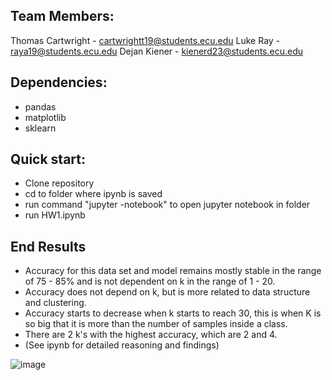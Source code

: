 ## Team Members:
Thomas Cartwright - cartwrightt19@students.ecu.edu
Luke Ray - raya19@students.ecu.edu
Dejan Kiener - kienerd23@students.ecu.edu

## Dependencies:
- pandas
- matplotlib
- sklearn

## Quick start:
- Clone repository
- cd to folder where ipynb is saved
- run command "jupyter -notebook" to open jupyter notebook in folder
- run HW1.ipynb

## End Results
- Accuracy for this data set and model remains mostly stable in the range of 75 - 85% and is not dependent on k in the range of 1 - 20.
- Accuracy does not depend on k, but is more related to data structure and clustering.
- Accuracy starts to decrease when k starts to reach 30, this is when K is so big that it is more than the number of samples inside a class.
- There are 2 k's with the highest accuracy, which are 2 and 4.
- (See ipynb for detailed reasoning and findings)

![image](https://github.com/cartwrightt19/CSCI_4120/assets/81665471/072940c8-a90b-44a1-80b1-eb4c5c3acd28)


